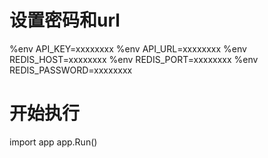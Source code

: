 <!-- Copy and Run the code below on Jupyter Notebook -->

# 设置密码和url
%env API_KEY=xxxxxxxx
%env API_URL=xxxxxxxx
%env REDIS_HOST=xxxxxxxx
%env REDIS_PORT=xxxxxxxx
%env REDIS_PASSWORD=xxxxxxxx

# 开始执行
import app
app.Run()